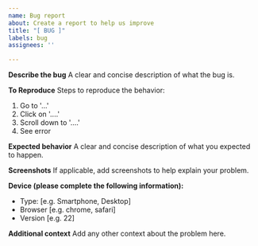 ```yaml
---
name: Bug report
about: Create a report to help us improve
title: "[ BUG ]"
labels: bug
assignees: ''

---
```


**Describe the bug**
A clear and concise description of what the bug is.

**To Reproduce**
Steps to reproduce the behavior:
1. Go to '...'
2. Click on '....'
3. Scroll down to '....'
4. See error

**Expected behavior**
A clear and concise description of what you expected to happen.

**Screenshots**
If applicable, add screenshots to help explain your problem.

**Device (please complete the following information):**
 - Type: [e.g. Smartphone, Desktop]
 - Browser [e.g. chrome, safari]
 - Version [e.g. 22]

**Additional context**
Add any other context about the problem here.
